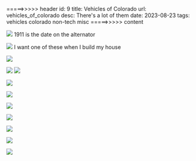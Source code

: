 =====>>>>> header
id: 9
title: Vehicles of Colorado
url: vehicles_of_colorado
desc: There's a lot of them
date: 2023-08-23
tags: vehicles colorado non-tech misc
=====>>>>> content


![](/img/vehicles/minecart.jpg)
1911 is the date on the alternator


![](/img/vehicles/crane.jpg)
I want one of these when I build my house


![](/img/vehicles/airplane_tug.jpg)


![](/img/vehicles/bus1.jpg)
![](/img/vehicles/bus2.jpg)

![](/img/vehicles/corgie.jpg)


![](/img/vehicles/old_car.jpg)


![](/img/vehicles/airport_lift.jpg)


![](/img/vehicles/ski_lift.jpg)


![](/img/vehicles/plane1.jpg)


![](/img/vehicles/airport_luxury.jpg)


![](/img/vehicles/tug.jpg)
